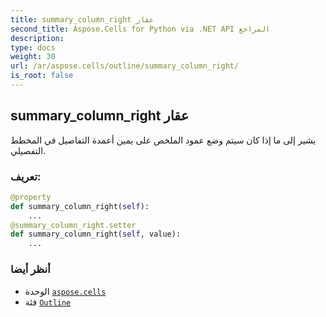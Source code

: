 ```yaml
---
title: summary_column_right عقار
second_title: Aspose.Cells for Python via .NET API المراجع
description:
type: docs
weight: 30
url: /ar/aspose.cells/outline/summary_column_right/
is_root: false
---
```

##  summary_column_right عقار

يشير إلى ما إذا كان سيتم وضع عمود الملخص على يمين أعمدة التفاصيل في المخطط التفصيلي.
###  تعريف:
```python
@property
def summary_column_right(self):
    ...
@summary_column_right.setter
def summary_column_right(self, value):
    ...
```

###  أنظر أيضا
* الوحدة [`aspose.cells`](../../)
* فئة [`Outline`](/cells/python-net/ar/aspose.cells/outline)
